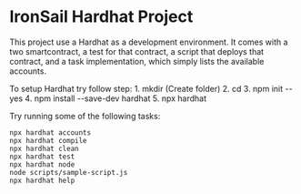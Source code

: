 # IronSail Hardhat Project

This project use a Hardhat as a development environment. It comes with a two smartcontract, a test for that contract, a  script that deploys that contract, and a task implementation, which simply lists the available accounts.

To setup Hardhat try follow step:
    1. mkdir <folder name> (Create folder)
    2. cd <folder name>
    3. npm init --yes 
    4. npm install --save-dev hardhat 
    5. npx hardhat


Try running some of the following tasks:

```shell
npx hardhat accounts
npx hardhat compile
npx hardhat clean
npx hardhat test
npx hardhat node
node scripts/sample-script.js
npx hardhat help
```
